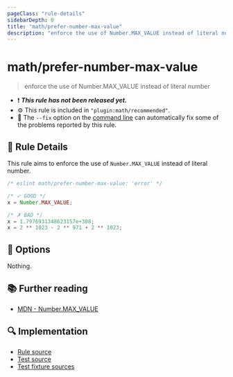 ```yaml
---
pageClass: "rule-details"
sidebarDepth: 0
title: "math/prefer-number-max-value"
description: "enforce the use of Number.MAX_VALUE instead of literal number"
---
```


# math/prefer-number-max-value

> enforce the use of Number.MAX_VALUE instead of literal number

- ❗ <badge text="This rule has not been released yet." vertical="middle" type="error"> **_This rule has not been released yet._** </badge>
- ⚙️ This rule is included in `"plugin:math/recommended"`.
- 🔧 The `--fix` option on the [command line](https://eslint.org/docs/user-guide/command-line-interface#fixing-problems) can automatically fix some of the problems reported by this rule.

## 📖 Rule Details

This rule aims to enforce the use of `Number.MAX_VALUE` instead of literal number.

<eslint-code-block fix>

<!-- eslint-skip -->

```js
/* eslint math/prefer-number-max-value: 'error' */

/* ✓ GOOD */
x = Number.MAX_VALUE;

/* ✗ BAD */
x = 1.7976931348623157e+308;
x = 2 ** 1023 - 2 ** 971 + 2 ** 1023;
```

</eslint-code-block>

## 🔧 Options

Nothing.

## 📚 Further reading

- [MDN - Number.MAX_VALUE](https://developer.mozilla.org/en-US/docs/Web/JavaScript/Reference/Global_Objects/Number/MAX_VALUE)

## 🔍 Implementation

- [Rule source](https://github.com/ota-meshi/eslint-plugin-math/blob/main/src/rules/prefer-number-max-value.ts)
- [Test source](https://github.com/ota-meshi/eslint-plugin-math/blob/main/tests/src/rules/prefer-number-max-value.ts)
- [Test fixture sources](https://github.com/ota-meshi/eslint-plugin-math/tree/main/tests/fixtures/rules/prefer-number-max-value)

